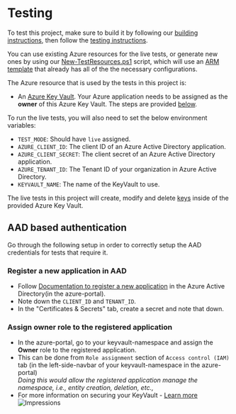 # Testing

To test this project, make sure to build it by following our [building instructions](https://github.com/Azure/azure-sdk-for-js/blob/master/CONTRIBUTING.md#building), then follow the [testing instructions](https://github.com/Azure/azure-sdk-for-js/blob/master/CONTRIBUTING.md#testing).

You can use existing Azure resources for the live tests, or generate new ones by using our [New-TestResources.ps1](https://github.com/Azure/azure-sdk-for-js/blob/master/eng/common/TestResources/New-TestResources.ps1) script, which will use an [ARM template](https://github.com/Azure/azure-sdk-for-js/blob/master/sdk/keyvault/test-resources.json) that already has all of the the necessary configurations.

The Azure resource that is used by the tests in this project is:

- An [Azure Key Vault](https://docs.microsoft.com/en-us/azure/key-vault/general/basic-concepts). Your Azure application needs to be assigned as the **owner** of this Azure Key Vault. The steps are provided [below](#AAD-based-authentication). 

To run the live tests, you will also need to set the below environment variables:

- `TEST_MODE`: Should have `live` assigned.
- `AZURE_CLIENT_ID`: The client ID of an Azure Active Directory application.
- `AZURE_CLIENT_SECRET`: The client secret of an Azure Active Directory application.
- `AZURE_TENANT_ID`: The Tenant ID of your organization in Azure Active Directory.
- `KEYVAULT_NAME`: The name of the KeyVault to use.

The live tests in this project will create, modify and delete [keys](https://docs.microsoft.com/en-us/azure/key-vault/keys/about-keys) inside of the provided Azure Key Vault.

## AAD based authentication

Go through the following setup in order to correctly setup the AAD credentials for tests that require it.

### Register a new application in AAD

- Follow [Documentation to register a new application](https://docs.microsoft.com/en-us/azure/active-directory/develop/quickstart-register-app) in the Azure Active Directory(in the azure-portal).
- Note down the `CLIENT_ID` and `TENANT_ID`.
- In the "Certificates & Secrets" tab, create a secret and note that down.

### Assign owner role to the registered application

- In the azure-portal, go to your keyvault-namespace and assign the **Owner** role to the registered application.
- This can be done from `Role assignment` section of `Access control (IAM)` tab (in the left-side-navbar of your keyvault-namespace in the azure-portal)<br>
  _Doing this would allow the registered application manage the namespace, i.e., entity creation, deletion, etc.,_<br>
- For more information on securing your KeyVault - [Learn more](hhttps://docs.microsoft.com/en-us/azure/key-vault/general/secure-your-key-vault)
![Impressions](https://azure-sdk-impressions.azurewebsites.net/api/impressions/azure-sdk-for-js%2Fsdk%2Fkeyvault%2Fkeyvault-keys%2Ftest%2FREADME.png)
